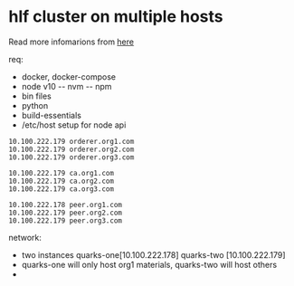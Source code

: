 # hlf cluster on multiple hosts

Read more infomarions from [here](https://medium.com/coinmonks/hyperledger-fabric-cluster-on-multiple-hosts-af093f00436)

req:
- docker, docker-compose
- node v10 -- nvm -- npm
- bin files
- python
- build-essentials
- /etc/host setup for node api 
```
10.100.222.179 orderer.org1.com
10.100.222.179 orderer.org2.com
10.100.222.179 orderer.org3.com

10.100.222.179 ca.org1.com
10.100.222.179 ca.org2.com
10.100.222.179 ca.org3.com

10.100.222.178 peer.org1.com
10.100.222.179 peer.org2.com
10.100.222.179 peer.org3.com
```



network:
- two instances quarks-one[10.100.222.178] quarks-two [10.100.222.179]
- quarks-one will only host org1 materials, quarks-two will host others
- 